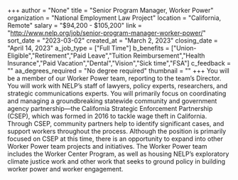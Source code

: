 +++
author = "None"
title = "Senior Program Manager, Worker Power"
organization = "National Employment Law Project"
location = "California, Remote"
salary = "$94,200 - $105,200"
link = "http://www.nelp.org/job/senior-program-manager-worker-power/"
sort_date = "2023-03-02"
created_at = "March 2, 2023"
closing_date = "April 14, 2023"
a_job_type = ["Full Time"]
b_benefits = ["Union-Eligible","Retirement","Paid Leave","Tuition Reimbursement","Health Insurance","Paid Vacation","Dental","Vision","Sick time","FSA"]
c_feedback = ""
aa_degrees_required = "No degree required"
thumbnail = ""
+++
You will be a member of our Worker Power team, reporting to the team’s Director. You will work with NELP’s staff of lawyers, policy experts, researchers, and strategic communications experts. You will primarily focus on coordinating and managing a groundbreaking statewide community and government agency partnership—the California Strategic Enforcement Partnership (CSEP), which was formed in 2016 to tackle wage theft in California. Through CSEP, community partners help to identify significant cases, and support workers throughout the process.  Although the position is primarily focused on CSEP at this time, there is an opportunity to expand into other Worker Power team projects and initiatives. The Worker Power team includes the Worker Center Program, as well as housing NELP’s exploratory climate justice work and other work that seeks to ground policy in building worker power and worker engagement.